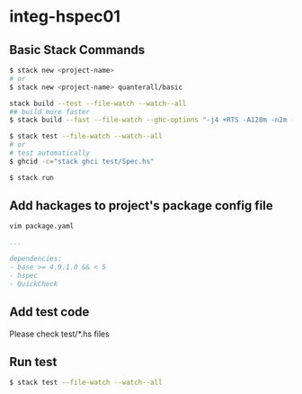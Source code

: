 # integ-hspec01

## Basic Stack Commands

```bash
$ stack new <project-name>
# or
$ stack new <project-name> quanterall/basic

stack build --test --file-watch --watch--all
## build more faster
$ stack build --fast --file-watch --ghc-options "-j4 +RTS -A128m -n2m -RTS"

$ stack test --file-watch --watch--all
# or
# test automatically
$ ghcid -c="stack ghci test/Spec.hs"

$ stack run
```

## Add hackages to project's package config file

```bash
vim package.yaml
```

```yaml
...

dependencies:
- base >= 4.9.1.0 && < 5
- hspec
- QuickCheck
```

## Add test code

Please check test/*.hs files

## Run test

```bash
$ stack test --file-watch --watch--all
```
